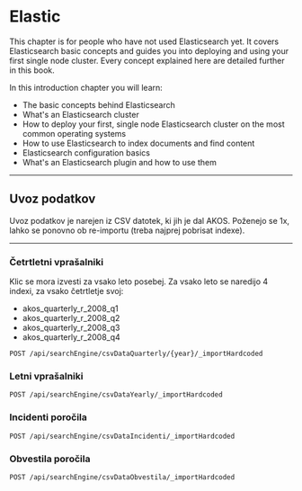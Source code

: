 # Elastic

This chapter is for people who have not used Elasticsearch yet. It covers Elasticsearch basic concepts and guides you into deploying and using your first single node cluster. Every concept explained here are detailed further in this book.

In this introduction chapter you will learn:

- The basic concepts behind Elasticsearch
- What's an Elasticsearch cluster
- How to deploy your first, single node Elasticsearch cluster on the most common operating systems
- How to use Elasticsearch to index documents and find content
- Elasticsearch configuration basics
- What's an Elasticsearch plugin and how to use them

---

## Uvoz podatkov
Uvoz podatkov je narejen iz CSV datotek, ki jih je dal AKOS.
Poženejo se 1x, lahko se ponovno ob re-importu (treba najprej pobrisat indexe).

---

### Četrtletni vprašalniki

Klic se mora izvesti za vsako leto posebej. Za vsako leto se naredijo 4 indexi, za vsako četrtletje svoj:
* akos_quarterly_r_2008_q1
* akos_quarterly_r_2008_q2
* akos_quarterly_r_2008_q3
* akos_quarterly_r_2008_q4

```
POST /api/searchEngine/csvDataQuarterly/{year}/_importHardcoded
```

### Letni vprašalniki
```
POST /api/searchEngine/csvDataYearly/_importHardcoded
```

### Incidenti poročila
```
POST /api/searchEngine/csvDataIncidenti/_importHardcoded
```

### Obvestila poročila
```
POST /api/searchEngine/csvDataObvestila/_importHardcoded
```
